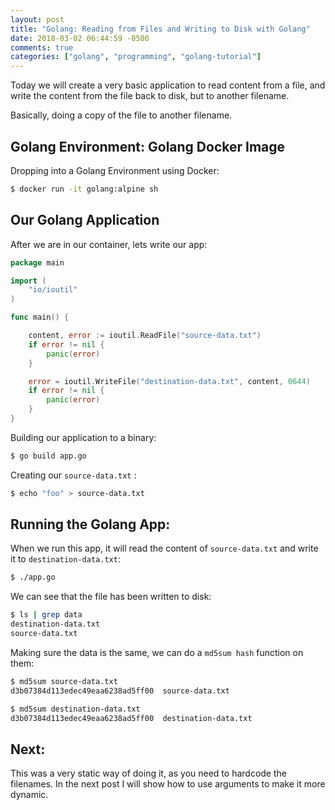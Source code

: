 ```yaml
---
layout: post
title: "Golang: Reading from Files and Writing to Disk with Golang"
date: 2018-03-02 06:44:59 -0500
comments: true
categories: ["golang", "programming", "golang-tutorial"] 
---
```


Today we will create a very basic application to read content from a file, and write the content from the file back to disk, but to another filename. 

Basically, doing a copy of the file to another filename.

## Golang Environment: Golang Docker Image

Dropping into a Golang Environment using Docker:

```bash
$ docker run -it golang:alpine sh
```

## Our Golang Application

After we are in our container, lets write our app:

```go app.go
package main

import (
    "io/ioutil"
)

func main() {

    content, error := ioutil.ReadFile("source-data.txt")
    if error != nil {
        panic(error)
    }

    error = ioutil.WriteFile("destination-data.txt", content, 0644)
    if error != nil {
        panic(error)
    }
}
```

Building our application to a binary:

```bash
$ go build app.go
```

Creating our `source-data.txt` :

```bash
$ echo "foo" > source-data.txt
```

## Running the Golang App:

When we run this app, it will read the content of `source-data.txt` and write it to `destination-data.txt`:

```bash
$ ./app.go
```

We can see that the file has been written to disk:

```bash
$ ls | grep data
destination-data.txt
source-data.txt
```

Making sure the data is the same, we can do a `md5sum hash` function on them:

```bash
$ md5sum source-data.txt
d3b07384d113edec49eaa6238ad5ff00  source-data.txt

$ md5sum destination-data.txt
d3b07384d113edec49eaa6238ad5ff00  destination-data.txt
```

## Next:

This was a very static way of doing it, as you need to hardcode the filenames. In the next post I will show how to use arguments to make it more dynamic.
